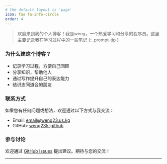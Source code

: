 ```yaml
---
# the default layout is 'page'
icon: fas fa-info-circle
order: 4
---
```


> 欢迎来到我的个人博客！我是weng，一个热爱学习和分享的程序员。这里主要记录我在学习过程中的一些笔记
{: .prompt-tip }

### 为什么建这个博客？

- 记录学习过程，方便自己回顾
- 分享知识，帮助他人
- 通过写作提升自己的表达能力
- 结识志同道合的朋友

### 联系方式

如果您有任何问题或想法，欢迎通过以下方式与我交流：

- Email: [email@weng23.us.kg](mailto:email@weng23.us.kg)
- GitHub: [weng235-github](https://github.com/weng235)

### 参与讨论

欢迎通过 [GitHub Issues](https://github.com/weng235/weng235.github.io/issues) 提出建议。期待与您的交流！

---


